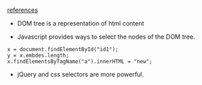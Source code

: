 [references](http://www.w3schools.com/js/js_htmldom_elements.asp)      

* DOM tree is a representation of html content

* Javascript provides ways to select the nodes of the DOM tree.           
 ```
x = document.findElementById("id1"); 
y = x.embdes.length;
x.findElementsByTagName("a").innerHTML = "new";
```

* jQuery and css selectors are more powerful. 
